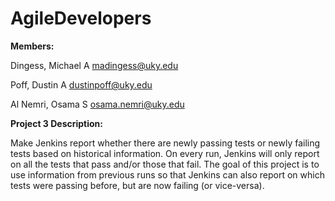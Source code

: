 # AgileDevelopers



**Members:**

Dingess, Michael A <madingess@uky.edu>

Poff, Dustin A <dustinpoff@uky.edu>

Al Nemri, Osama S <osama.nemri@uky.edu>



**Project 3 Description:** 

Make Jenkins report whether there are newly passing tests or newly failing tests based on historical information. On every run, Jenkins will only report on all the tests that pass and/or those that fail. The goal of this project is to use information from previous runs so that Jenkins can also report on which tests were passing before, but are now failing (or vice-versa).

